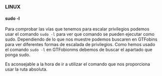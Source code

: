 ### LINUX
#### sudo -l

Para comprobar las vías que tenemos para escalar privilegios podemos usar el comando `sudo -l` para ver que comando se pueden ejecutar como sudo.
Dependiendo de lo que nos muestre podemos buscaren en GTFobins para ver diferentes formas de escalada de privilegios. Como hemos usado el comando `sudo -l` en GTFobionms debemos de buscar el apartado que ponga sudo.

Es aconsejable a la hora de ir a utilizar el comando que nos proporciona usar la ruta absoluta.









